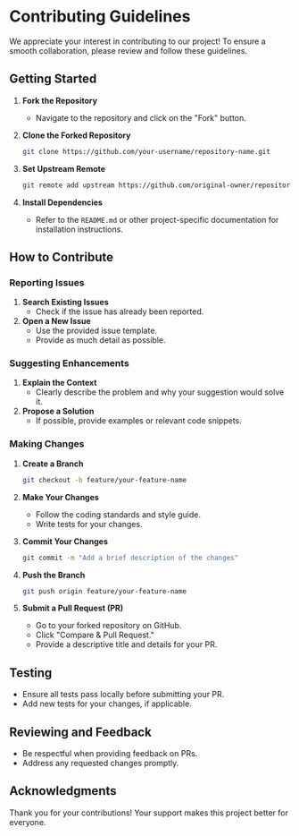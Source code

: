 
# Contributing Guidelines

We appreciate your interest in contributing to our project! To ensure a smooth collaboration, please review and follow these guidelines.

## Getting Started

1. **Fork the Repository**

   - Navigate to the repository and click on the "Fork" button.

2. **Clone the Forked Repository**

   ```bash
   git clone https://github.com/your-username/repository-name.git
   ```

3. **Set Upstream Remote**

   ```bash
   git remote add upstream https://github.com/original-owner/repository-name.git
   ```

4. **Install Dependencies**

   - Refer to the `README.md` or other project-specific documentation for installation instructions.

## How to Contribute

### Reporting Issues

1. **Search Existing Issues**
   - Check if the issue has already been reported.
2. **Open a New Issue**
   - Use the provided issue template.
   - Provide as much detail as possible.

### Suggesting Enhancements

1. **Explain the Context**
   - Clearly describe the problem and why your suggestion would solve it.
2. **Propose a Solution**
   - If possible, provide examples or relevant code snippets.

### Making Changes

1. **Create a Branch**

   ```bash
   git checkout -b feature/your-feature-name
   ```

2. **Make Your Changes**

   - Follow the coding standards and style guide.
   - Write tests for your changes.

3. **Commit Your Changes**

   ```bash
   git commit -m "Add a brief description of the changes"
   ```

4. **Push the Branch**

   ```bash
   git push origin feature/your-feature-name
   ```

5. **Submit a Pull Request (PR)**

   - Go to your forked repository on GitHub.
   - Click "Compare & Pull Request."
   - Provide a descriptive title and details for your PR.

## Testing

- Ensure all tests pass locally before submitting your PR.
- Add new tests for your changes, if applicable.

## Reviewing and Feedback

- Be respectful when providing feedback on PRs.
- Address any requested changes promptly.

## Acknowledgments

Thank you for your contributions! Your support makes this project better for everyone.
